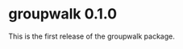 
<!-- NEWS.md is generated from NEWS.Rmd. Please edit that file -->

# groupwalk 0.1.0

This is the first release of the groupwalk package.
